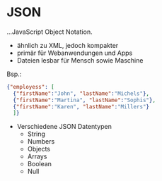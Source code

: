 # JSON

...JavaScript Object Notation.

- ähnlich zu XML, jedoch kompakter
- primär für Webanwendungen und Apps
- Dateien lesbar für Mensch sowie Maschine

Bsp.:
```json
{"employess": [
  {"firstName":"John", "lastName":"Michels"},
  {"firstName":"Martina", "lastName":"Sophis"},
  {"firstName":"Karen", "lastName":"Millers"}
  ]}
```

- Verschiedene JSON Datentypen
  - String
  - Numbers
  - Objects
  - Arrays
  - Boolean
  - Null
